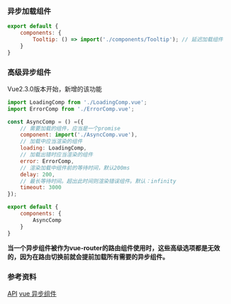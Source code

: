 


### 异步加载组件
```js
export default {
    components: {
        Tooltip: () => import('./components/Tooltip'); // 延迟加载组件
    }
}
```

### 高级异步组件
Vue2.3.0版本开始，新增的该功能
```js
import LoadingComp from './LoadingComp.vue';
import ErrorComp from './ErrorComp.vue';

const AsyncComp = () =({
    // 需要加载的组件，应当是一个promise
    component: import('./AsyncComp.vue'),
    // 加载中应当渲染的组件
    loading: LoadingComp,
    // 加载出错时应当渲染的组件
    error: ErrorComp,
    // 渲染加载中组件前的等待时间，默认200ms
    delay: 200,
    // 最长等待时间。超出此时间则渲染错误组件。默认：infinity
    timeout: 3000
});

export default {
    components: {
        AsyncComp
    }
}
```
**当一个异步组件被作为vue-router的路由组件使用时，这些高级选项都是无效的，因为在路由切换前就会提前加载所有需要的异步组件。**


### 参考资料
[API](https://cn.vuejs.org/v2/guide/components.html#%E9%AB%98%E7%BA%A7%E5%BC%82%E6%AD%A5%E7%BB%84%E4%BB%B6)
[vue 异步组件](https://www.w3cplus.com/vue/async-vuejs-components.html)
